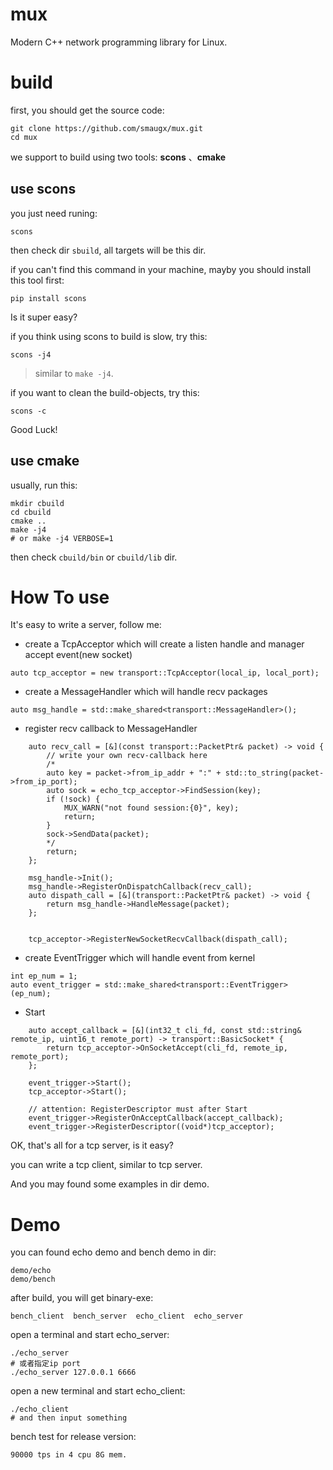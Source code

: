 # mux
Modern C++ network programming library for Linux.

# build

first, you should get the source code:

```
git clone https://github.com/smaugx/mux.git
cd mux
```

we support to build using two tools: **scons** 、**cmake**

## use scons

you just need runing:

```
scons
```

then check dir `sbuild`, all targets will be this dir.

if you can't find this command in your machine, mayby you should install this tool first:

```
pip install scons
```

Is it super easy?

if you think using scons to  build is slow, try this:

```
scons -j4
```

> similar to `make -j4`.


if you want to clean the build-objects, try this:

```
scons -c
```

Good Luck!


## use cmake

usually, run this:

```
mkdir cbuild
cd cbuild
cmake ..
make -j4
# or make -j4 VERBOSE=1
```

then check `cbuild/bin` or `cbuild/lib` dir.

# How To use

It's easy to write a server, follow me:

+ create a TcpAcceptor which will create a listen handle and manager accept event(new socket)

```
auto tcp_acceptor = new transport::TcpAcceptor(local_ip, local_port);
```
+ create a MessageHandler which will handle recv packages

```
auto msg_handle = std::make_shared<transport::MessageHandler>();
```

+ register recv callback to MessageHandler

```
    auto recv_call = [&](const transport::PacketPtr& packet) -> void {
        // write your own recv-callback here
        /*
        auto key = packet->from_ip_addr + ":" + std::to_string(packet->from_ip_port);
        auto sock = echo_tcp_acceptor->FindSession(key);
        if (!sock) {
            MUX_WARN("not found session:{0}", key);
            return;
        }
        sock->SendData(packet);
        */
        return;
    };

    msg_handle->Init();
    msg_handle->RegisterOnDispatchCallback(recv_call);
    auto dispath_call = [&](transport::PacketPtr& packet) -> void {
        return msg_handle->HandleMessage(packet);
    };


    tcp_acceptor->RegisterNewSocketRecvCallback(dispath_call);
```

+ create EventTrigger which will handle event from kernel

```
int ep_num = 1;
auto event_trigger = std::make_shared<transport::EventTrigger>(ep_num);
```

+ Start

```
    auto accept_callback = [&](int32_t cli_fd, const std::string& remote_ip, uint16_t remote_port) -> transport::BasicSocket* {
        return tcp_acceptor->OnSocketAccept(cli_fd, remote_ip, remote_port);
    };
    
    event_trigger->Start();
    tcp_acceptor->Start();

    // attention: RegisterDescriptor must after Start
    event_trigger->RegisterOnAcceptCallback(accept_callback);
    event_trigger->RegisterDescriptor((void*)tcp_acceptor);
```


OK, that's all for a tcp server, is it easy?

you can write a tcp client, similar to tcp server. 

And you may found some examples in dir demo.

# Demo
you can found echo demo and bench demo in dir:

```
demo/echo
demo/bench
```

after build, you will get binary-exe:

```
bench_client  bench_server  echo_client  echo_server
```

open a terminal and start echo\_server:

```
./echo_server
# 或者指定ip port
./echo_server 127.0.0.1 6666
```

open a new terminal and start echo\_client:

```
./echo_client
# and then input something
```


bench test for release version:

```
90000 tps in 4 cpu 8G mem.
```


